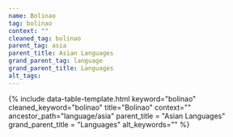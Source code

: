 ```yaml
---
name: Bolinao
tag: bolinao
context: ""
cleaned_tag: bolinao
parent_tag: asia
parent_title: Asian Languages
grand_parent_tag: language
grand_parent_title: Languages
alt_tags: 
---
```


{% include data-table-template.html 
  keyword="bolinao" 
  cleaned_keyword="bolinao" 
  title="Bolinao"
  context=""
  ancestor_path="language/asia" 
  parent_title = "Asian Languages"
  grand_parent_title = "Languages"
  alt_keywords=""
%}

